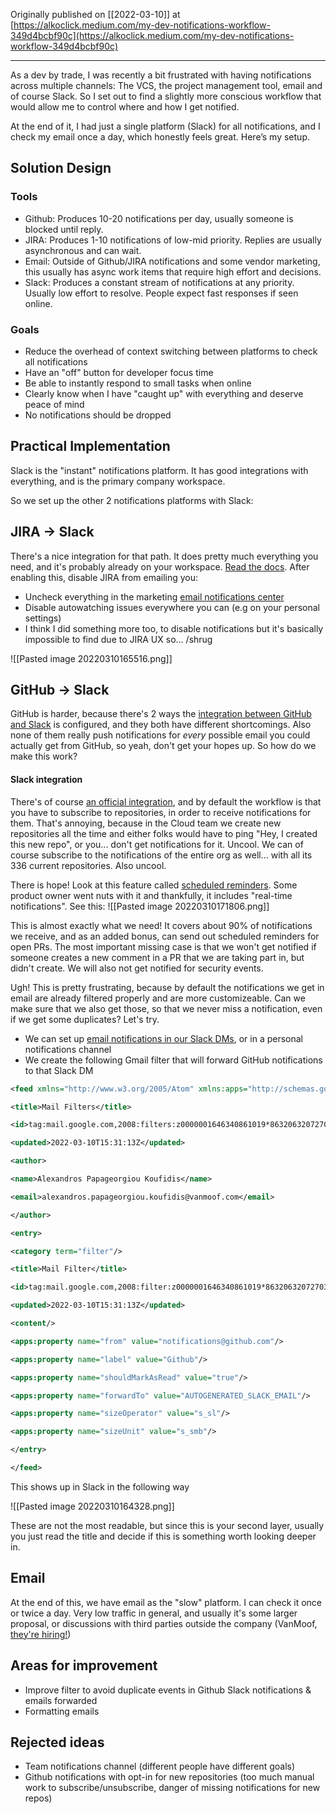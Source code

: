 Originally published on [[2022-03-10]] at [https://alkoclick.medium.com/my-dev-notifications-workflow-349d4bcbf90c](https://alkoclick.medium.com/my-dev-notifications-workflow-349d4bcbf90c)

---


As a dev by trade, I was recently a bit frustrated with having notifications across multiple channels: The VCS, the project management tool, email and of course Slack. So I set out to find a slightly more conscious workflow that would allow me to control where and how I get notified.

At the end of it, I had just a single platform (Slack) for all notifications, and I check my email once a day, which honestly feels great. Here’s my setup.

## Solution Design

### Tools
* Github: Produces 10-20 notifications per day, usually someone is blocked until reply.
* JIRA: Produces 1-10 notifications of low-mid priority. Replies are usually asynchronous and can wait.
* Email: Outside of Github/JIRA notifications and some vendor marketing, this usually has async work items that require high effort and decisions.
* Slack: Produces a constant stream of notifications at any priority. Usually low effort to resolve. People expect fast responses if seen online. 

### Goals
* Reduce the overhead of context switching between platforms to check all notifications
* Have an "off" button for developer focus time
* Be able to instantly respond to small tasks when online
* Clearly know when I have "caught up" with everything and deserve peace of mind
* No notifications should be dropped

## Practical Implementation

Slack is the "instant" notifications platform. It has good integrations with everything, and is the primary company workspace. 

So we set up the other 2 notifications platforms with Slack:

## JIRA -> Slack
There's a nice integration for that path. It does pretty much everything you need, and it's probably already on your workspace. [Read the docs](https://slack.com/help/articles/218475657-Jira-for-Slack). After enabling this, disable JIRA from emailing you: 
* Uncheck everything in the marketing [email notifications center](https://id.atlassian.com/gateway/api/marketing/email-preferences)
* Disable autowatching issues everywhere you can (e.g on your personal settings)
* I think I did something more too, to disable notifications but it's basically impossible to find due to JIRA UX so... /shrug

![[Pasted image 20220310165516.png]]

## GitHub -> Slack
GitHub is harder, because there's 2 ways the [integration between GitHub and Slack](https://slack.github.com/) is configured, and they both have different shortcomings. Also none of them really push notifications for *every* possible email you could actually get from GitHub, so yeah, don't get your hopes up. So how do we make this work?

#### Slack integration
There's of course [an official integration](https://github.com/integrations/slack), and by default the workflow is that you have to subscribe to repositories, in order to receive notifications for them. That's annoying, because in the Cloud team we create new repositories all the time and either folks would have to ping "Hey, I created this new repo", or you... don't get notifications for it. Uncool. We can of course subscribe to the notifications of the entire org as well... with all its 336 current repositories. Also uncool.

There is hope! Look at this feature called [scheduled reminders](https://github.com/integrations/slack#scheduled-reminders). Some product owner went nuts with it and thankfully, it includes "real-time notifications". See this:
![[Pasted image 20220310171806.png]]

This is almost exactly what we need! It covers about 90% of notifications we receive, and as an added bonus, can send out scheduled reminders for open PRs. The most important missing case is that we won't get notified if someone creates a new comment in a PR that we are taking part in, but didn't create. We will also not get notified for security events.

Ugh! This is pretty frustrating, because by default the notifications we get in email are already filtered properly and are more customizeable. Can we make sure that we also get those, so that we never miss a notification, even if we get some duplicates? Let's try.

* We can set up [email notifications in our Slack DMs](https://slack.com/help/articles/206819278-Send-emails-to-Slack), or in a personal notifications channel
* We create the following Gmail filter that will forward GitHub notifications to that Slack DM
```xml
<feed xmlns="http://www.w3.org/2005/Atom" xmlns:apps="http://schemas.google.com/apps/2006">

<title>Mail Filters</title>

<id>tag:mail.google.com,2008:filters:z0000001646340861019*8632063207270361537</id>

<updated>2022-03-10T15:31:13Z</updated>

<author>

<name>Alexandros Papageorgiou Koufidis</name>

<email>alexandros.papageorgiou.koufidis@vanmoof.com</email>

</author>

<entry>

<category term="filter"/>

<title>Mail Filter</title>

<id>tag:mail.google.com,2008:filter:z0000001646340861019*8632063207270361537</id>

<updated>2022-03-10T15:31:13Z</updated>

<content/>

<apps:property name="from" value="notifications@github.com"/>

<apps:property name="label" value="Github"/>

<apps:property name="shouldMarkAsRead" value="true"/>

<apps:property name="forwardTo" value="AUTOGENERATED_SLACK_EMAIL"/>

<apps:property name="sizeOperator" value="s_sl"/>

<apps:property name="sizeUnit" value="s_smb"/>

</entry>

</feed>
```

This shows up in Slack in the following way

![[Pasted image 20220310164328.png]]

These are not the most readable, but since this is your second layer, usually you just read the title and decide if this is something worth looking deeper in. 

## Email
At the end of this, we have email as the "slow" platform. I can check it once or twice a day. Very low traffic in general, and usually it's some larger proposal, or discussions with third parties outside the company (VanMoof, [they're hiring!](https://www.vanmoof.com/careers))

## Areas for improvement
* Improve filter to avoid duplicate events in Github Slack notifications & emails forwarded
* Formatting emails

## Rejected ideas
* Team notifications channel (different people have different goals)
* Github notifications with opt-in for new repositories (too much manual work to subscribe/unsubscribe, danger of missing notifications for new repos)